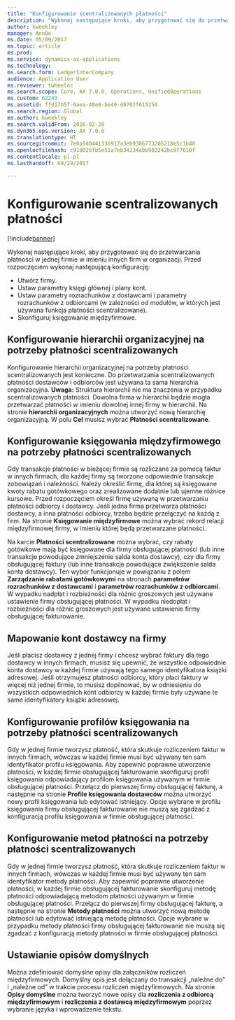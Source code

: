 ```yaml
---
title: "Konfigurowanie scentralizowanych płatności"
description: "Wykonaj następujące kroki, aby przygotować się do przetwarzania płatności w jednej firmie w imieniu innych firm w organizacji."
author: kweekley
manager: AnnBe
ms.date: 05/09/2017
ms.topic: article
ms.prod: 
ms.service: dynamics-ax-applications
ms.technology: 
ms.search.form: LedgerInterCompany
audience: Application User
ms.reviewer: twheeloc
ms.search.scope: Core, AX 7.0.0, Operations, UnifiedOperations
ms.custom: 62243
ms.assetid: ffd17b5f-9aea-40e0-be49-d8702f615256
ms.search.region: Global
ms.author: kweekley
ms.search.validFrom: 2016-02-28
ms.dyn365.ops.version: AX 7.0.0
ms.translationtype: HT
ms.sourcegitcommit: 7e0a5d044133b917a3eb9386773205218e5c1b40
ms.openlocfilehash: c91d02bfb5e51a7eb34234abb982242bc9f7610f
ms.contentlocale: pl-pl
ms.lasthandoff: 09/29/2017

---
```


# <a name="set-up-centralized-payments"></a>Konfigurowanie scentralizowanych płatności

[!include[banner](../includes/banner.md)]


Wykonaj następujące kroki, aby przygotować się do przetwarzania płatności w jednej firmie w imieniu innych firm w organizacji. Przed rozpoczęciem wykonaj następującą konfigurację:

-   Utwórz firmy.
-   Ustaw parametry księgi głównej i plany kont.
-   Ustaw parametry rozrachunków z dostawcami i parametry rozrachunków z odbiorcami (w zależności od modułów, w których jest używana funkcja płatności scentralizowane).
-   Skonfiguruj księgowanie międzyfirmowe.

## <a name="set-up-an-organizational-hierarchy-for-centralized-payments"></a>Konfigurowanie hierarchii organizacyjnej na potrzeby płatności scentralizowanych
Konfigurowanie hierarchii organizacyjnej na potrzeby płatności scentralizowanych jest konieczne. Do przetwarzania scentralizowanych płatności dostawców i odbiorców jest używana ta sama hierarchia organizacyjna. **Uwaga:** Struktura hierarchii nie ma znaczenia w przypadku scentralizowanych płatności. Dowolna firma w hierarchii będzie mogła przetwarzać płatności w imieniu dowolnej innej firmy w hierarchii. Na stronie **hierarchii organizacyjnych** można utworzyć nową hierarchię organizacyjną. W polu **Cel** musisz wybrać **Płatności scentralizowane**. 

## <a name="set-up-an-intercompany-account-for-centralized-payments"></a>Konfigurowanie księgowania międzyfirmowego na potrzeby płatności scentralizowanych
Gdy transakcje płatności w bieżącej firmie są rozliczane za pomocą faktur w innych firmach, dla każdej firmy są tworzone odpowiednie transakcje zobowiązań i należności. Należy określić firmę, dla której są księgowane kwoty rabatu gotówkowego oraz zrealizowane dodatnie lub ujemne różnice kursowe. Przed rozpoczęciem określ firmę używaną w przetwarzaniu płatności odbiorcy i dostawcy. Jeśli jedna firma przetwarza płatności dostawcy, a inna płatności odbiorcy, trzeba będzie przełączyć na każdą z firm. Na stronie **Księgowanie międzyfirmowe** można wybrać rekord relacji międzyfirmowej firmy, w imieniu której będą przetwarzane płatności. 

Na karcie **Płatności scentralizowane** można wybrać, czy rabaty gotówkowe mają być księgowane dla firmy obsługującej płatności (lub inne transakcje powodujące zmniejszenie salda konta dostawcy), czy dla firmy obsługującej faktury (lub inne transakcje powodujące zwiększenie salda konta dostawcy). Ten wybór funkcjonuje w powiązaniu z polem **Zarządzanie rabatami gotówkowymi** na stronach **parametrów rozrachunków z dostawcami** i **parametrów rozrachunków z odbiorcami**. W wypadku nadpłat i rozbieżności dla różnic groszowych jest używane ustawienie firmy obsługującej płatności. W wypadku niedopłat i rozbieżności dla różnic groszowych jest używane ustawienie firmy obsługującej fakturowanie.

## <a name="map-vendor-accounts-across-legal-entities"></a>Mapowanie kont dostawcy na firmy
Jeśli płacisz dostawcy z jednej firmy i chcesz wybrać faktury dla tego dostawcy w innych firmach, musisz się upewnić, że wszystkie odpowiednie konta dostawcy w każdej firmie używają tego samego identyfikatora książki adresowej. Jeśli otrzymujesz płatności odbiorcy, który płaci faktury w więcej niż jednej firmie, to musisz dopilnować, by w odniesieniu do wszystkich odpowiednich kont odbiorcy w każdej firmie były używane te same identyfikatory książki adresowej.

## <a name="set-up-posting-profiles-for-centralized-payments"></a>Konfigurowanie profilów księgowania na potrzeby płatności scentralizowanych
Gdy w jednej firmie tworzysz płatność, która skutkuje rozliczeniem faktur w innych firmach, wówczas w każdej firmie musi być używany ten sam identyfikator profilu księgowania. Aby zapewnić poprawne utworzenie płatności, w każdej firmie obsługującej fakturowanie skonfiguruj profil księgowania odpowiadający profilom księgowania używanym w firmie obsługującej płatności. Przełącz do pierwszej firmy obsługującej fakturę, a następnie na stronie **Profile księgowania dostawców** można utworzyć nowy profil księgowania lub edytować istniejący. Opcje wybrane w profilu księgowania firmy obsługującej fakturowanie nie muszą się zgadzać z konfiguracją profilu księgowania w firmie obsługującej płatności.

## <a name="set-up-methods-of-payment-for-centralized-payments"></a>Konfigurowanie metod płatności na potrzeby płatności scentralizowanych
Gdy w jednej firmie tworzysz płatność, która skutkuje rozliczeniem faktur w innych firmach, wówczas w każdej firmie musi być używany ten sam identyfikator metody płatności. Aby zapewnić poprawne utworzenie płatności, w każdej firmie obsługującej fakturowanie skonfiguruj metodę płatności odpowiadającą metodom płatności używanym w firmie obsługującej płatności. Przełącz do pierwszej firmy obsługującej fakturę, a następnie na stronie **Metody płatności** można utworzyć nową metodę płatności lub edytować istniejącą metodę płatności. Opcje wybrane w przypadku metody płatności firmy obsługującej fakturowanie nie muszą się zgadzać z konfiguracją metody płatności w firmie obsługującej płatności.

## <a name="set-up-default-descriptions"></a>Ustawianie opisów domyślnych
Można zdefiniować domyślne opisy dla załączników rozliczeń międzyfirmowych. Domyślny opis jest dołączany do transakcji „należne do” i „należne od” w trakcie procesu rozliczeń międzyfirmowych. Na stronie **Opisy domyślne** można tworzyć nowe opisy dla **rozliczenia z odbiorcą międzyfirmowym** i **rozliczenia z dostawcą międzyfirmowym** poprzez wybranie języka i wprowadzenie tekstu.




